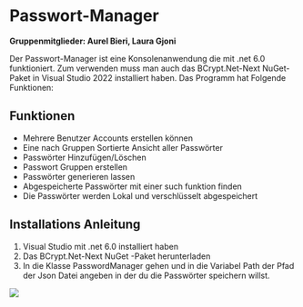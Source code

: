 # Passwort-Manager
**Gruppenmitglieder: Aurel Bieri, Laura Gjoni**

Der Passwort-Manager ist eine Konsolenanwendung die mit .net 6.0 funktioniert. Zum verwenden muss man auch das BCrypt.Net-Next NuGet-Paket in Visual Studio 2022 installiert haben. Das Programm hat Folgende Funktionen:
## Funktionen
* Mehrere Benutzer Accounts erstellen können
* Eine nach Gruppen Sortierte Ansicht aller Passwörter
* Passwörter Hinzufügen/Löschen
* Passwort Gruppen erstellen 
* Passwörter generieren lassen
* Abgespeicherte Passwörter mit einer such funktion finden
* Die Passwörter werden Lokal und verschlüsselt abgespeichert

## Installations Anleitung
1. Visual Studio mit .net 6.0 installiert haben
2. Das BCrypt.Net-Next NuGet -Paket herunterladen
3. In die Klasse PasswordManager gehen und in die Variabel Path der Pfad der Json Datei angeben in der du die Passwörter speichern willst.
<img src= /uploads/aded4f8804d18a8653ff9af909c66696/Screen.jpg>